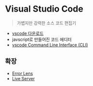 # Visual Studio Code

> 가볍지만 강력한 소스 코드 편집기

- [vscode 다운로드](https://code.visualstudio.com/)
- javscript로 만들어진 코드 에디터
- [vscode Command Line Interface (CLI)](https://code.visualstudio.com/docs/editor/command-line)

## 확장

- [Error Lens](https://marketplace.visualstudio.com/items?itemName=usernamehw.errorlens)
- [Live Server](https://marketplace.visualstudio.com/items?itemName=ritwickdey.LiveServer)

